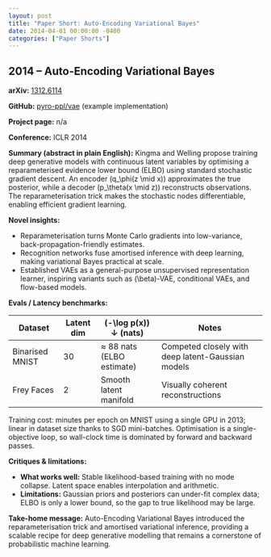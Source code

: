 ```yaml
---
layout: post
title: "Paper Short: Auto-Encoding Variational Bayes"
date: 2014-04-01 00:00:00 -0400
categories: ["Paper Shorts"]
---
```


## 2014 – Auto-Encoding Variational Bayes

**arXiv:** [1312.6114](https://arxiv.org/abs/1312.6114)

**GitHub:** [pyro-ppl/vae](https://github.com/pyro-ppl/vae) (example implementation)

**Project page:** n/a

**Conference:** ICLR 2014

**Summary (abstract in plain English):**
Kingma and Welling propose training deep generative models with continuous latent variables by
optimising a reparameterised evidence lower bound (ELBO) using standard stochastic gradient descent.
An encoder \(q_\phi(z \mid x)\) approximates the true posterior, while a decoder \(p_\theta(x \mid z)\)
reconstructs observations. The reparameterisation trick makes the stochastic nodes differentiable,
enabling efficient gradient learning.

**Novel insights:**
- Reparameterisation turns Monte Carlo gradients into low-variance, back-propagation-friendly estimates.
- Recognition networks fuse amortised inference with deep learning, making variational Bayes practical
  at scale.
- Established VAEs as a general-purpose unsupervised representation learner, inspiring variants such as
  \(\beta\)-VAE, conditional VAEs, and flow-based models.

**Evals / Latency benchmarks:**

| Dataset | Latent dim | \(-\log p(x)\) ↓ (nats) | Notes |
| ------- | ---------- | ---------------------- | ----- |
| Binarised MNIST | 30 | ≈ 88 nats (ELBO estimate) | Competed closely with deep latent-Gaussian models |
| Frey Faces | 2 | Smooth latent manifold | Visually coherent reconstructions |

Training cost: minutes per epoch on MNIST using a single GPU in 2013; linear in dataset size thanks to
SGD mini-batches. Optimisation is a single-objective loop, so wall-clock time is dominated by forward
and backward passes.

**Critiques & limitations:**
- **What works well:** Stable likelihood-based training with no mode collapse. Latent space enables
  interpolation and arithmetic.
- **Limitations:** Gaussian priors and posteriors can under-fit complex data; ELBO is only a lower bound,
  so the gap to true likelihood may be large.

**Take-home message:**
Auto-Encoding Variational Bayes introduced the reparameterisation trick and amortised variational
inference, providing a scalable recipe for deep generative modelling that remains a cornerstone of
probabilistic machine learning.
